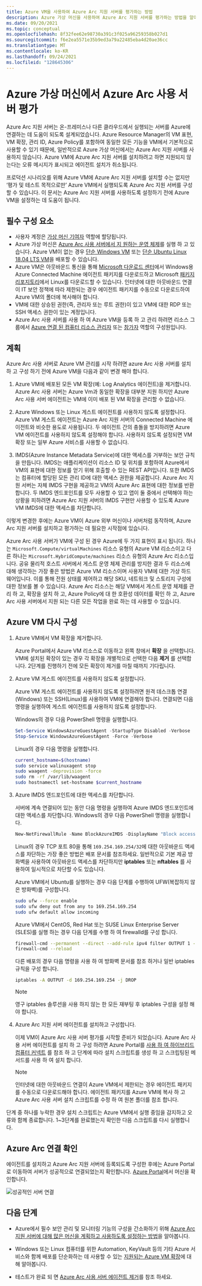 ```yaml
---
title: Azure VM을 사용하여 Azure Arc 지원 서버를 평가하는 방법
description: Azure 가상 머신을 사용하여 Azure Arc 지원 서버를 평가하는 방법을 알아봅니다.
ms.date: 09/20/2021
ms.topic: conceptual
ms.openlocfilehash: 8f32fee62e98730a391c3f025a96259358b027d1
ms.sourcegitcommit: f6e2ea5571e35b9ed3a79a22485eba4d20ae36cc
ms.translationtype: MT
ms.contentlocale: ko-KR
ms.lasthandoff: 09/24/2021
ms.locfileid: "128645306"
---
```

# <a name="evaluate-azure-arc-enabled-servers-on-an-azure-virtual-machine"></a>Azure 가상 머신에서 Azure Arc 사용 서버 평가

Azure Arc 지원 서버는 온-프레미스나 다른 클라우드에서 실행되는 서버를 Azure에 연결하는 데 도움이 되도록 설계되었습니다. Azure Resource Manager의 VM 표현, VM 확장, 관리 ID, Azure Policy를 포함하여 동일한 모든 기능을 VM에서 기본적으로 사용할 수 있기 때문에, 일반적으로 Azure 가상 머신에서는 Azure Arc 지원 서버를 사용하지 않습니다. Azure VM에 Azure Arc 지원 서버를 설치하려고 하면 지원되지 않는다는 오류 메시지가 표시되고 에이전트 설치가 취소됩니다.

프로덕션 시나리오를 위해 Azure VM에 Azure Arc 지원 서버를 설치할 수는 없지만 ‘평가 및 테스트 목적으로만’ Azure VM에서 실행되도록 Azure Arc 지원 서버를 구성할 수 있습니다. 이 문서는 Azure Arc 지원 서버를 사용하도록 설정하기 전에 Azure VM을 설정하는 데 도움이 됩니다.

## <a name="prerequisites"></a>필수 구성 요소

* 사용자 계정은 [가상 머신 기여자](../../role-based-access-control/built-in-roles.md#virtual-machine-contributor) 역할에 할당됩니다.
* Azure 가상 머신은 [Azure Arc 사용 서버에서 지 원하는 운영 체제](agent-overview.md#supported-operating-systems)를 실행 하 고 있습니다. Azure VM이 없는 경우 [단순 Windows VM](https://portal.azure.com/#create/Microsoft.Template/uri/https%3a%2f%2fraw.githubusercontent.com%2fAzure%2fazure-quickstart-templates%2fmaster%2fquickstarts%2fmicrosoft.compute%2fvm-simple-windows%2fazuredeploy.json) 또는 [단순 Ubuntu Linux 18.04 LTS VM](https://portal.azure.com/#create/Microsoft.Template/uri/https%3a%2f%2fraw.githubusercontent.com%2fAzure%2fazure-quickstart-templates%2fmaster%2fquickstarts%2fmicrosoft.compute%2fvm-simple-windows%2fazuredeploy.json)을 배포할 수 있습니다.
* Azure VM은 아웃바운드 통신을 통해 [Microsoft 다운로드 센터](https://aka.ms/AzureConnectedMachineAgent)에서 Windows용 Azure Connected Machine 에이전트 패키지를 다운로드하고 Microsoft [패키지 리포지토리](https://packages.microsoft.com/)에서 Linux를 다운로드할 수 있습니다. 인터넷에 대한 아웃바운드 연결이 IT 보안 정책에 따라 제한되는 경우 에이전트 패키지를 수동으로 다운로드하여 Azure VM의 폴더에 복사해야 합니다.
* VM에 대한 상승된 권한(즉, 관리자 또는 루트 권한)이 있고 VM에 대한 RDP 또는 SSH 액세스 권한이 있는 계정입니다.
* Azure Arc 사용 서버를 사용 하 여 Azure VM을 등록 하 고 관리 하려면 리소스 그룹에서 [Azure 연결 된 컴퓨터 리소스 관리자](../../role-based-access-control/built-in-roles.md#azure-connected-machine-resource-administrator) 또는 [참가자](../../role-based-access-control/built-in-roles.md#contributor) 역할의 구성원입니다.

## <a name="plan"></a>계획

Azure Arc 사용 서버로 Azure VM 관리를 시작 하려면 azure Arc 사용 서버를 설치 하 고 구성 하기 전에 Azure VM을 다음과 같이 변경 해야 합니다.

1. Azure VM에 배포된 모든 VM 확장(예: Log Analytics 에이전트)을 제거합니다. Azure Arc 사용 서버는 Azure Vm과 동일한 확장을 대부분 지원 하지만 Azure Arc 사용 서버 에이전트는 VM에 이미 배포 된 VM 확장을 관리할 수 없습니다.

2. Azure Windows 또는 Linux 게스트 에이전트를 사용하지 않도록 설정합니다. Azure VM 게스트 에이전트는 Azure Arc 지원 서버의 Connected Machine 에이전트와 비슷한 용도로 사용됩니다. 두 에이전트 간의 충돌을 방지하려면 Azure VM 에이전트를 사용하지 않도록 설정해야 합니다. 사용하지 않도록 설정되면 VM 확장 또는 일부 Azure 서비스를 사용할 수 없습니다.

3. IMDS(Azure Instance Metadata Service)에 대한 액세스를 거부하는 보안 규칙을 만듭니다. IMDS는 애플리케이션이 리소스 ID 및 위치를 포함하여 Azure에서 VM의 표현에 대한 정보를 얻기 위해 호출할 수 있는 REST API입니다. 또한 IMDS는 컴퓨터에 할당된 모든 관리 ID에 대한 액세스 권한을 제공합니다. Azure Arc 지원 서버는 자체 IMDS 구현을 제공하고 VM의 Azure Arc 표현에 대한 정보를 반환합니다. 두 IMDS 엔드포인트를 모두 사용할 수 있고 앱이 둘 중에서 선택해야 하는 상황을 피하려면 Azure Arc 지원 서버의 IMDS 구현만 사용할 수 있도록 Azure VM IMDS에 대한 액세스를 차단합니다.

이렇게 변경한 후에는 Azure VM이 Azure 외부 머신이나 서버처럼 동작하며, Azure Arc 지원 서버를 설치하고 평가하는 데 필요한 시작점에 있습니다.

Azure Arc 사용 서버가 VM에 구성 된 경우 Azure에 두 가지 표현이 표시 됩니다. 하나는 `Microsoft.Compute/virtualMachines` 리소스 유형의 Azure VM 리소스이고 다른 하나는 `Microsoft.HybridCompute/machines` 리소스 유형의 Azure Arc 리소스입니다. 공유 물리적 호스트 서버에서 게스트 운영 체제 관리를 방지한 결과 두 리소스에 대해 생각하는 가장 좋은 방법은 Azure VM 리소스이며 사용자 VM에 대한 가상 하드웨어입니다. 이를 통해 전원 상태를 제어하고 해당 SKU, 네트워크 및 스토리지 구성에 대한 정보를 볼 수 있습니다. Azure Arc 리소스는 해당 VM에서 게스트 운영 체제를 관리 하 고, 확장을 설치 하 고, Azure Policy에 대 한 호환성 데이터를 확인 하 고, Azure Arc 사용 서버에서 지원 되는 다른 모든 작업을 완료 하는 데 사용할 수 있습니다.

## <a name="reconfigure-azure-vm"></a>Azure VM 다시 구성

1. Azure VM에서 VM 확장을 제거합니다.

   Azure Portal에서 Azure VM 리소스로 이동하고 왼쪽 창에서 **확장** 을 선택합니다. VM에 설치된 확장이 있는 경우 각 확장을 개별적으로 선택한 다음 **제거** 를 선택합니다. 2단계를 진행하기 전에 모든 확장이 제거를 마칠 때까지 기다립니다.

2. Azure VM 게스트 에이전트를 사용하지 않도록 설정합니다.

   Azure VM 게스트 에이전트를 사용하지 않도록 설정하려면 원격 데스크톱 연결(Windows) 또는 SSH(Linux)를 사용하여 VM에 연결해야 합니다. 연결되면 다음 명령을 실행하여 게스트 에이전트를 사용하지 않도록 설정합니다.

   Windows의 경우 다음 PowerShell 명령을 실행합니다.

   ```powershell
   Set-Service WindowsAzureGuestAgent -StartupType Disabled -Verbose
   Stop-Service WindowsAzureGuestAgent -Force -Verbose
   ```

   Linux의 경우 다음 명령을 실행합니다.

   ```bash
   current_hostname=$(hostname)
   sudo service walinuxagent stop
   sudo waagent -deprovision -force
   sudo rm -rf /var/lib/waagent
   sudo hostnamectl set-hostname $current_hostname
   ```

3. Azure IMDS 엔드포인트에 대한 액세스를 차단합니다.

   서버에 계속 연결되어 있는 동안 다음 명령을 실행하여 Azure IMDS 엔드포인트에 대한 액세스를 차단합니다. Windows의 경우 다음 PowerShell 명령을 실행합니다.

   ```powershell
   New-NetFirewallRule -Name BlockAzureIMDS -DisplayName "Block access to Azure IMDS" -Enabled True -Profile Any -Direction Outbound -Action Block -RemoteAddress 169.254.169.254
   ```

   Linux의 경우 TCP 포트 80을 통해 `169.254.169.254/32`에 대한 아웃바운드 액세스를 차단하는 가장 좋은 방법은 배포 문서를 참조하세요. 일반적으로 기본 제공 방화벽을 사용하여 아웃바운드 액세스를 차단하지만 **iptables** 또는 **nftables** 를 사용하여 일시적으로 차단할 수도 있습니다.

   Azure VM에서 Ubuntu를 실행하는 경우 다음 단계를 수행하여 UFW(복잡하지 않은 방화벽)를 구성합니다.

   ```bash
   sudo ufw --force enable
   sudo ufw deny out from any to 169.254.169.254
   sudo ufw default allow incoming
   ```

   Azure VM에서 CentOS, Red Hat 또는 SUSE Linux Enterprise Server (SLES)를 실행 하는 경우 다음 단계를 수행 하 여 firewalld를 구성 합니다.

   ```bash
   firewall-cmd --permanent --direct --add-rule ipv4 filter OUTPUT 1 -p tcp -d 169.254.169.254 -j DROP
   firewall-cmd --reload
   ```

   다른 배포의 경우 다음 명령을 사용 하 여 방화벽 문서를 참조 하거나 일반 iptables 규칙을 구성 합니다.

   ```bash
   iptables -A OUTPUT -d 169.254.169.254 -j DROP
   ```

   > [!NOTE]
   > 영구 iptables 솔루션을 사용 하지 않는 한 모든 재부팅 후 iptables 구성을 설정 해야 합니다.


4. Azure Arc 지원 서버 에이전트를 설치하고 구성합니다.

   이제 VM이 Azure Arc 사용 서버 평가를 시작할 준비가 되었습니다. Azure Arc 사용 서버 에이전트를 설치 하 고 구성 하려면 Azure Portal를 [사용 하 여 하이브리드 컴퓨터 커넥트](onboard-portal.md) 를 참조 하 고 단계에 따라 설치 스크립트를 생성 하 고 스크립팅된 메서드를 사용 하 여 설치 합니다.

   > [!NOTE]
   > 인터넷에 대한 아웃바운드 연결이 Azure VM에서 제한되는 경우 에이전트 패키지를 수동으로 다운로드해야 합니다. 에이전트 패키지를 Azure VM에 복사 하 고 Azure Arc 사용 서버 설치 스크립트를 수정 하 여 원본 폴더를 참조 합니다.

단계 중 하나를 누락한 경우 설치 스크립트는 Azure VM에서 실행 중임을 감지하고 오류와 함께 종료합니다. 1~3단계를 완료했는지 확인한 다음 스크립트를 다시 실행합니다.

## <a name="verify-the-connection-with-azure-arc"></a>Azure Arc 연결 확인

에이전트를 설치하고 Azure Arc 지원 서버에 등록되도록 구성한 후에는 Azure Portal로 이동하여 서버가 성공적으로 연결되었는지 확인합니다. [Azure Portal](https://portal.azure.com)에서 머신을 확인합니다.

![성공적인 서버 연결](./media/onboard-portal/arc-for-servers-successful-onboard.png)

## <a name="next-steps"></a>다음 단계

* Azure에서 필수 보안 관리 및 모니터링 기능의 구성을 간소화하기 위해 [Azure Arc 지원 서버에 대해 많은 머신을 계획하고 사용하도록 설정하는 방법](plan-at-scale-deployment.md)을 알아봅니다.

* Windows 또는 Linux 컴퓨터를 위한 Automation, KeyVault 등의 기타 Azure 서비스와 함께 배포를 단순화하는 데 사용할 수 있는 [지원되는 Azure VM 확장](manage-vm-extensions.md)에 대해 알아봅니다.

* 테스트가 완료 되 면 [Azure Arc 사용 서버 에이전트 제거](manage-agent.md#remove-the-agent)를 참조 하세요.
